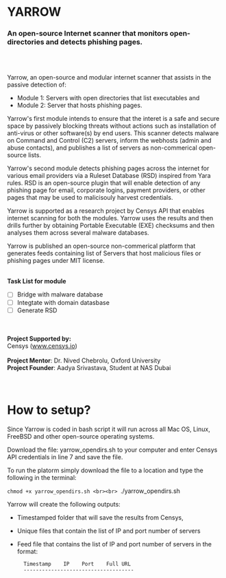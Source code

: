 # **YARROW** 
### An open-source Internet scanner that monitors open-directories and detects phishing pages.
<br><br>

Yarrow, an open-source and modular internet scanner that assists in the passive detection of:
- Module 1: Servers with open directories that list executables and 
- Module 2: Server that hosts phishing pages. 

Yarrow's first module intends to ensure that the interet is a safe and secure space by passively blocking threats without actions such as installation of anti-virus or other software(s) by end users. This scanner detects malware on Command and Control (C2) servers, inform the webhosts (admin and abuse contacts), and publishes a list of servers as non-commerical open-source lists. 

Yarrow's second module detects phishing pages across the internet for various email providers via a Ruleset Database (RSD) inspired from Yara rules. RSD is an open-source plugin that will enable detection of any phishing page for email, corporate logins, payment providers, or other pages that may be used to malicisouly harvest credentials. 

Yarrow is supported as a research project by Censys API that enables internet scanning for both the modules. Yarrow uses the results and then drills further by obtaining Portable Executable (EXE) checksums and then analyses them across several malware databases. 

Yarrow is published an open-source non-commerical platform that generates feeds containing list of Servers that host malicious files or phishing pages under MIT license.
<br><br>

**Task List for module**
- [ ] Bridge with malware database
- [ ] Integtate with domain datasbase
- [ ] Generate RSD

<br><br>
**Project Supported by:**<br>
Censys (www.censys.io)
<br><br>
**Project Mentor**: Dr. Nived Chebrolu, Oxford University<br>
**Project Founder**: Aadya Srivastava, Student at NAS Dubai<br>
<br><br>
# How to setup?
Since Yarrow is coded in bash script it will run across all Mac OS, Linux, FreeBSD and other open-source operating systems. 

Download the file: yarrow_opendirs.sh to your computer and enter Censys API credentials in line 7 and save the file.

To run the platorm simply download the file to a location and type the following in the terminal:

`chmod +x yarrow_opendirs.sh
<br><br>
`./yarrow_opendirs.sh

Yarrow will create the following outputs:
- Timestamped folder that will save the results from Censys,
- Unique files that contain the list of IP and port number of servers
- Feed file that contains the list of IP and port number of servers in the format:

        Timestamp    IP    Port    Full URL
        ------------------------------------

